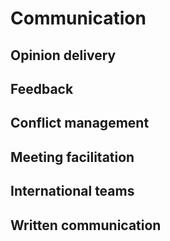 # Communication

## Opinion delivery

## Feedback

## Conflict management

## Meeting facilitation

## International teams

## Written communication